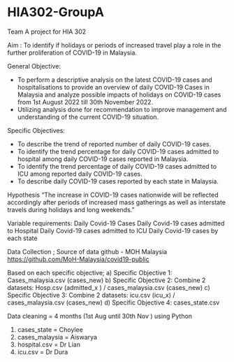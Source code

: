 # HIA302-GroupA
Team A project for HIA 302

Aim : To identify if holidays or periods of increased travel play a role in the further proliferation of COVID-19 in Malaysia. 

General Objective:
- To perform a descriptive analysis on the latest COVID-19 cases and hospitalisations to provide an overview of daily COVID-19 Cases in Malaysia and analyze possible impacts of holidays on COVID-19 cases from 1st August 2022 till 30th November 2022.  
- Utilizing analysis done for recommendation to improve management and understanding of the current COVID-19 situation. 

Specific Objectives: 
- To describe the trend of reported number of daily COVID-19 cases. 
- To identify the trend percentage for daily COVID-19 cases admitted to hospital among daily COVID-19 cases reported in Malaysia.  
- To identify the trend percentage of daily COVID-19 cases admitted to ICU among reported daily COVID-19 cases.  
- To describe daily COVID-19 cases reported by each state in Malaysia.  

 
Hypothesis 
“The increase in COVID-19 cases nationwide will be reflected accordingly after periods of increased mass gatherings as well as interstate travels during holidays and long weekends.” 

Variable requirements:
Daily Covid-19 Cases
Daily Covid-19 cases admitted to Hospital
Daily Covid-19 cases admitted to ICU
Daily Covid-19 cases by each state

Data Collection ;
Source of data
github - MOH Malaysia
https://github.com/MoH-Malaysia/covid19-public

Based on each specific objective;
a)	Specific Objective 1: Cases_malaysia.csv (cases_new)
b)	Specific Objective 2: Combine 2 datasets: Hosp.csv (admitted_x ) / cases_malaysia.csv (cases_new)
c)	Specific Objective 3: Combine 2 datasets: icu.csv (icu_x) / cases_malaysia.csv (cases_new)
d)	Specific Objective 4: cases_state.csv


Data cleaning = 4 months (1st Aug until 30th Nov ) using Python
1. cases_state = Choylee
2. cases_malaysia = Aiswarya
3. hospital.csv = Dr Lian
4. icu.csv = Dr Dura

